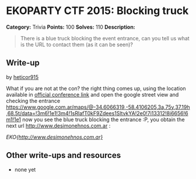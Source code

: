 # EKOPARTY CTF 2015: Blocking truck

**Category:** Trivia
**Points:** 100
**Solves:** 110
**Description:**

> There is a blue truck blocking the event entrance, can you tell us what is the URL to contact them (as it can be seen)?


## Write-up

by [heticor915](https://github.com/heticor915)

What if you are not at the con? the right thing comes up, using the location available in  [official conference link](http://ekoparty.org/locacion.php ) and open the google street view and checking the entrance https://www.google.com.ar/maps/@-34.6066319,-58.4106205,3a,75y,37.19h,68.5t/data=!3m6!1e1!3m4!1sRlafT0kF9Zdees1SltvkYA!2e0!7i13312!8i6656!6m1!1e1 now you see the blue truck blocking the entrance :P,  you obtain the next url http://www.desimonehnos.com.ar :

*EKO{http://www.desimonehnos.com.ar}*

## Other write-ups and resources

* none yet
